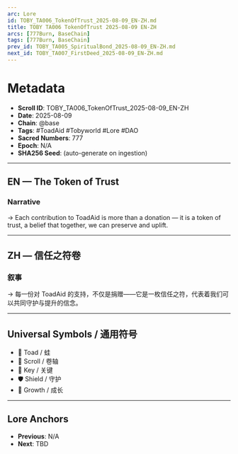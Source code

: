 ```yaml
---
arc: Lore
id: TOBY_TA006_TokenOfTrust_2025-08-09_EN-ZH.md
title: TOBY TA006 TokenOfTrust 2025-08-09 EN-ZH
arcs: [777Burn, BaseChain]
tags: [777Burn, BaseChain]
prev_id: TOBY_TA005_SpiritualBond_2025-08-09_EN-ZH.md
next_id: TOBY_TA007_FirstDeed_2025-08-09_EN-ZH.md
---
```

# Metadata
- **Scroll ID**: TOBY_TA006_TokenOfTrust_2025-08-09_EN-ZH
- **Date**: 2025-08-09
- **Chain**: @base
- **Tags**: #ToadAid #Tobyworld #Lore #DAO
- **Sacred Numbers**: 777
- **Epoch**: N/A
- **SHA256 Seed**: (auto-generate on ingestion)

---

## EN — The Token of Trust

### Narrative
→ Each contribution to ToadAid is more than a donation — it is a token of trust, a belief that together, we can preserve and uplift.

---

## ZH — 信任之符卷

### 叙事
→ 每一份对 ToadAid 的支持，不仅是捐赠——它是一枚信任之符，代表着我们可以共同守护与提升的信念。

---

## Universal Symbols / 通用符号
- 🐸 Toad / 蛙
- 📜 Scroll / 卷轴
- 🔑 Key / 关键
- 🛡️ Shield / 守护
- 🌱 Growth / 成长

---

## Lore Anchors
- **Previous**: N/A
- **Next**: TBD
